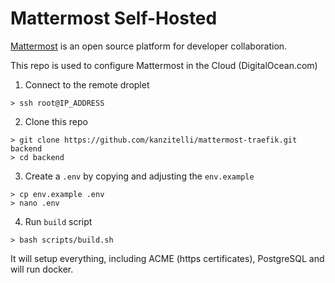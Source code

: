 # Mattermost Self-Hosted

[Mattermost](https://mattermost.com) is an open source platform for developer collaboration.

This repo is used to configure Mattermost in the Cloud (DigitalOcean.com)

1. Connect to the remote droplet

```
> ssh root@IP_ADDRESS
```

2. Clone this repo

```
> git clone https://github.com/kanzitelli/mattermost-traefik.git backend
> cd backend
```

3. Create a `.env` by copying and adjusting the `env.example`

```
> cp env.example .env
> nano .env
```

4. Run `build` script

```
> bash scripts/build.sh
```

It will setup everything, including ACME (https certificates), PostgreSQL and will run docker.
